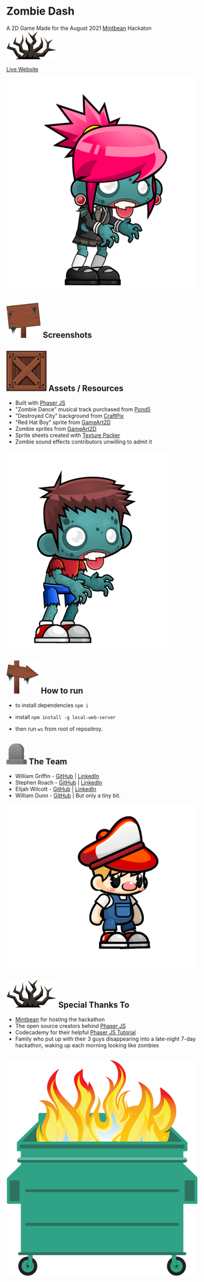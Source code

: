 # Zombie Dash
A 2D Game Made for the August 2021 [Mintbean](https://mintbean.io/) Hackaton ![image](https://github.com/Griffinw29/Hackathon-Game/blob/master/assets/grave-tiles/png/Objects/DeadBush.png)

[Live Website]()

![image](https://github.com/Griffinw29/Hackathon-Game/blob/master/assets/zombies-sprite/zombie-female/female-idle/idle01.png)

## ![image](https://github.com/Griffinw29/Hackathon-Game/blob/master/assets/grave-tiles/png/Objects/Sign.png) Screenshots

## ![image](https://github.com/Griffinw29/Hackathon-Game/blob/master/assets/grave-tiles/png/Objects/Crate.png) Assets / Resources
* Built with [Phaser JS](https://phaser.io/)
* "Zombie Dance" musical track purchased from [Pond5](https://www.pond5.com/royalty-free-music/item/11595620-zombie-dance-orchestral)
* "Destroyed City" background from [CraftPix](https://craftpix.net/product/destroyed-city-parallax-backgrounds/)
* "Red Hat Boy" sprite from [GameArt2D](https://www.gameart2d.com/red-hat-boy-free-sprites.html)
* Zombie sprites from [GameArt2D](https://www.gameart2d.com/the-zombies-free-sprites.html)
* Sprite sheets created with [Texture Packer](https://www.codeandweb.com/texturepacker/tutorials/how-to-create-sprite-sheets-for-phaser3)
* Zombie sound effects contributors unwilling to admit it

![image](https://github.com/Griffinw29/Hackathon-Game/blob/master/assets/zombies-sprite/zombie-male/male-attack/attack01.png)

## ![image](https://github.com/Griffinw29/Hackathon-Game/blob/master/assets/grave-tiles/png/Objects/ArrowSign.png) How to run

- to install dependencies ```npm i```

- install ```npm install -g local-web-server```

- then run  ```ws``` from root of repositroy.

## ![image](https://github.com/Griffinw29/Hackathon-Game/blob/master/assets/grave-tiles/png/Objects/TombStone%20(1).png) The Team
* William Griffin - [GitHub](https://github.com/Griffinw29) | [LinkedIn](https://www.linkedin.com/in/williamgriffin32/)
* Stephen Roach - [GitHub](https://github.com/stephen-roach) | [LinkedIn](https://www.linkedin.com/in/stephen-d-roach/)
* Elijah Wilcott - [GitHub](https://github.com/ejw773) | [LinkedIn](https://www.linkedin.com/in/elijah-wilcott/)
* William Dunn - [GitHub](https://github.com/wdunn001) | But only a tiny bit.

![image](https://github.com/Griffinw29/Hackathon-Game/blob/master/assets/hero/idle/idle01.png)

## ![image](https://github.com/Griffinw29/Hackathon-Game/blob/master/assets/grave-tiles/png/Objects/DeadBush.png) Special Thanks To
* [Mintbean](https://mintbean.io/meets?sort=upcoming) for hosting the hackathon
* The open source creators behind [Phaser JS](https://phaser.io/)
* Codecademy for their helpful [Phaser JS Tutorial](https://www.codecademy.com/learn/learn-phaser) 
* Family who put up with their 3 guys disappearing into a late-night 7-day hackathon, waking up each morning looking like zombies

## ![image](https://github.com/Griffinw29/Hackathon-Game/blob/master/assets/grave-tiles/png/Objects/dumpster.png)
